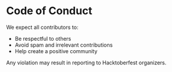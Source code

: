 # Code of Conduct

We expect all contributors to:
- Be respectful to others
- Avoid spam and irrelevant contributions
- Help create a positive community

Any violation may result in reporting to Hacktoberfest organizers.